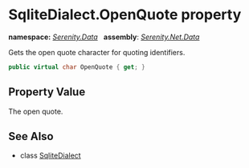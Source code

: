 # SqliteDialect.OpenQuote property
**namespace:** *[Serenity.Data](../../README.md#serenity.data-namespace)*   **assembly**: *[Serenity.Net.Data](../../README.md)*

Gets the open quote character for quoting identifiers.

```csharp
public virtual char OpenQuote { get; }
```

## Property Value

The open quote.

## See Also

* class [SqliteDialect](../SqliteDialect.md)